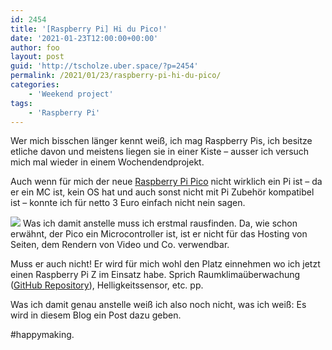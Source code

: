```yaml
---
id: 2454
title: '[Raspberry Pi] Hi du Pico!'
date: '2021-01-23T12:00:00+00:00'
author: foo
layout: post
guid: 'http://tscholze.uber.space/?p=2454'
permalink: /2021/01/23/raspberry-pi-hi-du-pico/
categories:
    - 'Weekend project'
tags:
    - 'Raspberry Pi'
---
```


Wer mich bisschen länger kennt weiß, ich mag Raspberry Pis, ich besitze etliche davon und meistens liegen sie in einer Kiste – ausser ich versuch mich mal wieder in einem Wochendendprojekt.

Auch wenn für mich der neue [Raspberry Pi Pico](https://www.raspberrypi.org/products/raspberry-pi-pico/) nicht wirklich ein Pi ist – da er ein MC ist, kein OS hat und auch sonst nicht mit Pi Zubehör kompatibel ist – konnte ich für netto 3 Euro einfach nicht nein sagen.

![](https://tscholze.uber.space/wp-content/uploads/2021/01/WhatsApp-Image-2021-01-23-at-13.58.13-1024x768.jpeg) Was ich damit anstelle muss ich erstmal rausfinden. Da, wie schon erwähnt, der Pico ein Microcontroller ist, ist er nicht für das Hosting von Seiten, dem Rendern von Video und Co. verwendbar.

Muss er auch nicht! Er wird für mich wohl den Platz einnehmen wo ich jetzt einen Raspberry Pi Z im Einsatz habe. Sprich Raumklimaüberwachung ([GitHub Repository](https://github.com/tscholze/python-enviro-gdocs-logger)), Helligkeitssensor, etc. pp.

Was ich damit genau anstelle weiß ich also noch nicht, was ich weiß: Es wird in diesem Blog ein Post dazu geben.

\#happymaking.